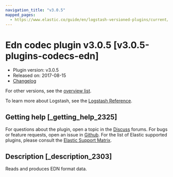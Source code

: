 ```yaml
---
navigation_title: "v3.0.5"
mapped_pages:
  - https://www.elastic.co/guide/en/logstash-versioned-plugins/current/v3.0.5-plugins-codecs-edn.html
---
```


# Edn codec plugin v3.0.5 [v3.0.5-plugins-codecs-edn]

* Plugin version: v3.0.5
* Released on: 2017-08-15
* [Changelog](https://github.com/logstash-plugins/logstash-codec-edn/blob/v3.0.5/CHANGELOG.md)

For other versions, see the [overview list](codec-edn-index.md).

To learn more about Logstash, see the [Logstash Reference](https://www.elastic.co/guide/en/logstash/current/index.html).

## Getting help [_getting_help_2325]

For questions about the plugin, open a topic in the [Discuss](http://discuss.elastic.co) forums. For bugs or feature requests, open an issue in [Github](https://github.com/logstash-plugins/logstash-codec-edn). For the list of Elastic supported plugins, please consult the [Elastic Support Matrix](https://www.elastic.co/support/matrix#matrix_logstash_plugins).

## Description [_description_2303]

Reads and produces EDN format data.
